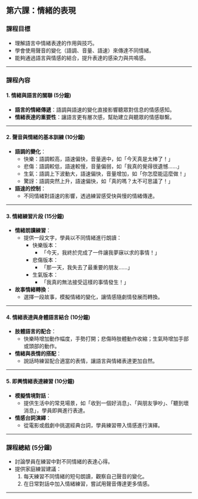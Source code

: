 ## 第六課：情緒的表現  

### 課程目標  
- 理解語言中情緒表達的作用與技巧。  
- 學會使用聲音的變化（語調、音量、語速）來傳達不同情緒。  
- 能夠通過語言與情感的結合，提升表達的感染力與共鳴感。  

---

### 課程內容  

#### 1. **情緒與語言的關聯 (5分鐘)**  
- **語言的情緒傳遞**：語調與語速的變化直接影響聽眾對信息的情感感知。  
- **情緒表達的重要性**：讓語言更有層次感，幫助建立與聽眾的情感聯繫。  

---

#### 2. **聲音與情緒的基本訓練 (10分鐘)**  
- **語調的變化**：  
  - 快樂：語調較高，語速偏快，音量適中，如「今天真是太棒了！」  
  - 悲傷：語調較低，語速較慢，音量偏弱，如「我真的覺得很遺憾……」  
  - 生氣：語調上下波動大，語速偏快，音量增加，如「你怎麼能這麼做！」  
  - 驚訝：語調突然上升，語速偏快，如「真的嗎？太不可思議了！」  
- **語速的控制**：  
  - 不同情緒對語速的影響，透過練習感受快與慢的情緒傳達。  

---

#### 3. **情緒練習片段 (15分鐘)**  
- **情緒朗讀練習**：  
  - 提供一段文字，學員以不同情緒進行朗讀：  
    - 快樂版本：  
      - 「今天，我終於完成了一件讓我夢寐以求的事情！」  
    - 悲傷版本：  
      - 「那一天，我失去了最重要的朋友……」  
    - 生氣版本：  
      - 「我真的無法接受這樣的事情發生！」  
- **故事情緒轉換**：  
  - 選擇一段故事，模擬情緒的變化，讓情感隨劇情發展而轉換。  

---

#### 4. **情緒表達與身體語言結合 (10分鐘)**  
- **肢體語言的配合**：  
  - 快樂時增加動作幅度，手勢打開；悲傷時肢體動作收縮；生氣時增加手部或頭部的動作。  
- **情緒與表情的搭配**：  
  - 說話時練習配合適當的表情，讓語言與情緒表達更加自然。  

---

#### 5. **即興情緒表達練習 (10分鐘)**  
- **模擬情境對話**：  
  - 提供生活中的常見場景，如「收到一個好消息」、「與朋友爭吵」、「聽到壞消息」，學員即興進行表達。  
- **情感台詞演繹**：  
  - 從電影或戲劇中挑選經典台詞，學員練習帶入情感進行演繹。  

---

### 課程總結 (5分鐘)  
- 討論學員在練習中對不同情緒的表達心得。  
- 提供家庭練習建議：  
  1. 每天練習不同情緒的短句朗讀，觀察自己聲音的變化。  
  2. 在日常對話中加入情緒練習，嘗試用聲音傳達更多情感。  

---
